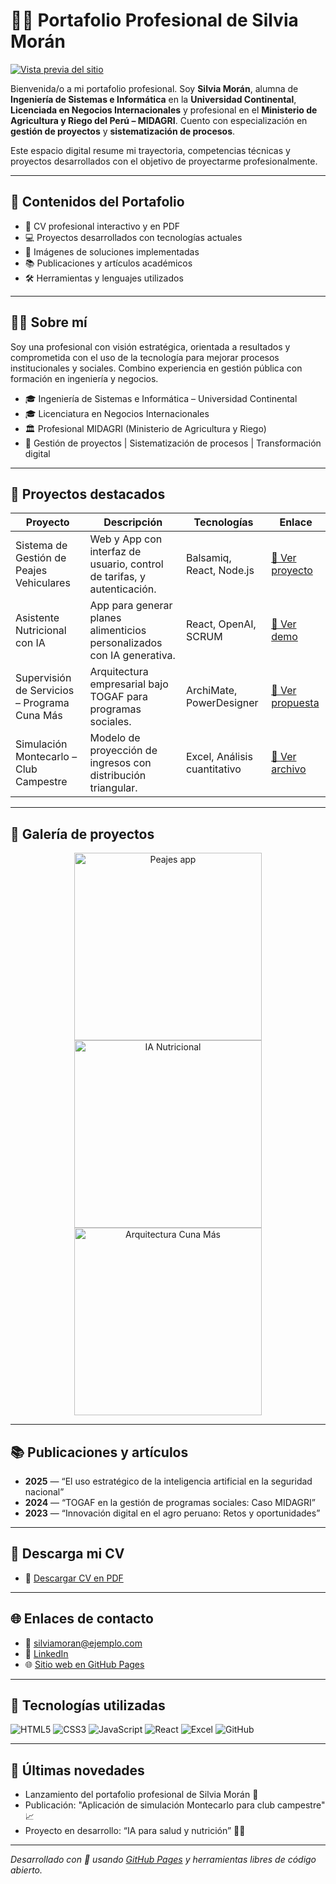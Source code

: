 # 👩‍💻 Portafolio Profesional de Silvia Morán

[![Vista previa del sitio](.github/preview.webp)](https://moran3277.github.io)

Bienvenida/o a mi portafolio profesional. Soy **Silvia Morán**, alumna de **Ingeniería de Sistemas e Informática** en la **Universidad Continental**, **Licenciada en Negocios Internacionales** y profesional en el **Ministerio de Agricultura y Riego del Perú – MIDAGRI**. Cuento con especialización en **gestión de proyectos** y **sistematización de procesos**.

Este espacio digital resume mi trayectoria, competencias técnicas y proyectos desarrollados con el objetivo de proyectarme profesionalmente.

---

## 🚀 Contenidos del Portafolio

- 📄 CV profesional interactivo y en PDF
- 💻 Proyectos desarrollados con tecnologías actuales
- 📸 Imágenes de soluciones implementadas
- 📚 Publicaciones y artículos académicos
- 🛠️ Herramientas y lenguajes utilizados

---

## 👩‍💼 Sobre mí

Soy una profesional con visión estratégica, orientada a resultados y comprometida con el uso de la tecnología para mejorar procesos institucionales y sociales. Combino experiencia en gestión pública con formación en ingeniería y negocios.

- 🎓 Ingeniería de Sistemas e Informática – Universidad Continental
- 🎓 Licenciatura en Negocios Internacionales
- 🏛️ Profesional MIDAGRI (Ministerio de Agricultura y Riego)
- 💼 Gestión de proyectos | Sistematización de procesos | Transformación digital

---

## 💼 Proyectos destacados

| Proyecto | Descripción | Tecnologías | Enlace |
|---------|-------------|-------------|--------|
| Sistema de Gestión de Peajes Vehiculares | Web y App con interfaz de usuario, control de tarifas, y autenticación. | Balsamiq, React, Node.js | [🔗 Ver proyecto](https://github.com/moran3277/peajes-app) |
| Asistente Nutricional con IA | App para generar planes alimenticios personalizados con IA generativa. | React, OpenAI, SCRUM | [🔗 Ver demo](https://github.com/moran3277/asistente-nutricional) |
| Supervisión de Servicios – Programa Cuna Más | Arquitectura empresarial bajo TOGAF para programas sociales. | ArchiMate, PowerDesigner | [🔗 Ver propuesta](https://github.com/moran3277/arquitectura-cunamas) |
| Simulación Montecarlo – Club Campestre | Modelo de proyección de ingresos con distribución triangular. | Excel, Análisis cuantitativo | [🔗 Ver archivo](https://github.com/moran3277/simulacion-montecarlo-bungalows) |

---

## 📸 Galería de proyectos

<p align="center">
  <img src="assets/peajes_preview.png" width="300" alt="Peajes app">
  <img src="assets/asistente_nutricional.png" width="300" alt="IA Nutricional">
  <img src="assets/cunamas.png" width="300" alt="Arquitectura Cuna Más">
</p>

---

## 📚 Publicaciones y artículos

- **2025** — “El uso estratégico de la inteligencia artificial en la seguridad nacional”
- **2024** — “TOGAF en la gestión de programas sociales: Caso MIDAGRI”
- **2023** — “Innovación digital en el agro peruano: Retos y oportunidades”

---

## 📄 Descarga mi CV

- 📎 [Descargar CV en PDF](https://github.com/moran3277/moran3277.github.io/raw/main/CV_Silvia_Moran.pdf)

---

## 🌐 Enlaces de contacto

- 📧 silviamoran@ejemplo.com
- 💼 [LinkedIn](https://linkedin.com/in/silviamoran)
- 🌐 [Sitio web en GitHub Pages](https://moran3277.github.io)

---

## 🧠 Tecnologías utilizadas

![HTML5](https://img.shields.io/badge/HTML5-E34F26?logo=html5&logoColor=white)
![CSS3](https://img.shields.io/badge/CSS3-1572B6?logo=css3&logoColor=white)
![JavaScript](https://img.shields.io/badge/JavaScript-F7DF1E?logo=javascript&logoColor=black)
![React](https://img.shields.io/badge/React-61DAFB?logo=react&logoColor=black)
![Excel](https://img.shields.io/badge/Excel-217346?logo=microsoft-excel&logoColor=white)
![GitHub](https://img.shields.io/badge/GitHub-181717?logo=github&logoColor=white)

---

## 📰 Últimas novedades

<!--START_SECTION:news-->

- Lanzamiento del portafolio profesional de Silvia Morán 🚀
- Publicación: "Aplicación de simulación Montecarlo para club campestre" 📈
- Proyecto en desarrollo: “IA para salud y nutrición” 🤖🍎

<!--END_SECTION:news-->

---

_Desarrollado con 💙 usando [GitHub Pages](https://pages.github.com) y herramientas libres de código abierto._

